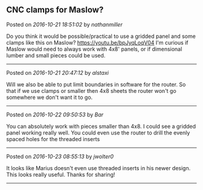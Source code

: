 ## CNC clamps for Maslow?
Posted on *2016-10-21 18:51:02* by *nathanmiller*

Do you think it would be possible/practical to use a gridded panel and some clamps like this on Maslow? https://youtu.be/bpJyqLoqV04
I'm curious if Maslow would need to always work with 4x8' panels, or if dimensional lumber and small pieces could be used.

---

Posted on *2016-10-21 20:47:12* by *alstaxi*

Will we also be able to put limit boundaries in software for the router. So that if we use clamps or smaller then 4x8 sheets the router won't go somewhere we don't want it to go.

---

Posted on *2016-10-22 09:50:53* by *Bar*

You can absolutely work with pieces smaller than 4x8. I could see a gridded panel working really well. You could even use the router to drill the evenly spaced holes for the threaded inserts

---

Posted on *2016-10-23 08:55:13* by *jwolter0*

It looks like Marius doesn't even use threaded inserts in his newer design.  This looks really useful.  Thanks for sharing!

---

